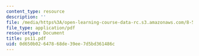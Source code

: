 ```yaml
---
content_type: resource
description: ''
file: /media/https%3A/open-learning-course-data-rc.s3.amazonaws.com/8-514-strongly-correlated-systems-in-condensed-matter-physics-fall-2003/0d650b02647868de39ee7d5bd361486c_ps11.pdf
file_type: application/pdf
resourcetype: Document
title: ps11.pdf
uid: 0d650b02-6478-68de-39ee-7d5bd361486c
---
```

